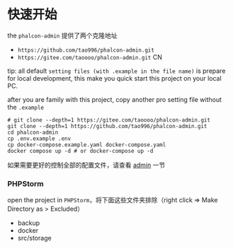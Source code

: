 # 快速开始


the `phalcon-admin` 提供了两个克隆地址

* `https://github.com/tao996/phalcon-admin.git`
* `https://gitee.com/taoooo/phalcon-admin.git` CN


tip: all default `setting files (with .example in the file name)` is prepare for local development, 
this make you quick start this project on your local PC.

after you are family with this project, copy another pro setting file without the `.example`

```
# git clone --depth=1 https://gitee.com/taoooo/phalcon-admin.git 
git clone --depth=1 https://github.com/tao996/phalcon-admin.git
cd phalcon-admin
cp .env.example .env
cp docker-compose.example.yaml docker-compose.yaml
docker compose up -d # or docker-compose up -d
```

如果需要更好的控制全部的配置文件，请查看 [admin](/zh-cn/admin.md) 一节

### PHPStorm

open the project in `PHPStorm`，将下面这些文件夹排除（right click => Make Directory as > Excluded）

* backup
* docker
* src/storage